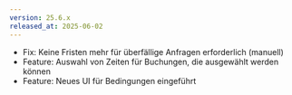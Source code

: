 ```yaml
---
version: 25.6.x
released_at: 2025-06-02
---
```


- Fix: Keine Fristen mehr für überfällige Anfragen erforderlich (manuell)
- Feature: Auswahl von Zeiten für Buchungen, die ausgewählt werden können
- Feature: Neues UI für Bedingungen eingeführt
